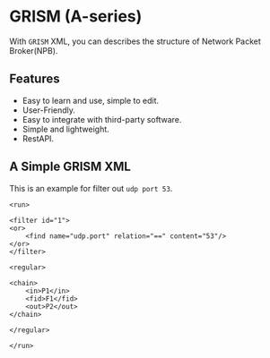 GRISM (A-series)
================

With `GRISM` XML, you can describes the structure of Network Packet Broker(NPB).

<h2>Features</h2>

* Easy to learn and use, simple to edit.
* User-Friendly.
* Easy to integrate with third-party software.
* Simple and lightweight.
* RestAPI.

<h2>A Simple GRISM XML</h2>

This is an example for filter out `udp port 53`.

```
<run>

<filter id="1">
<or>
    <find name="udp.port" relation="==" content="53"/>
</or>
</filter>

<regular>

<chain>
    <in>P1</in>
    <fid>F1</fid>
    <out>P2</out>
</chain>

</regular>

</run>
```
